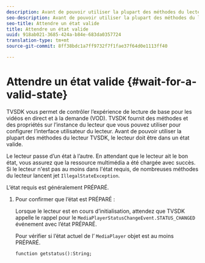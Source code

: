```yaml
---
description: Avant de pouvoir utiliser la plupart des méthodes du lecteur TVSDK, le lecteur doit être dans un état valide.
seo-description: Avant de pouvoir utiliser la plupart des méthodes du lecteur TVSDK, le lecteur doit être dans un état valide.
seo-title: Attendre un état valide
title: Attendre un état valide
uuid: 918ab021-3685-424a-b84e-683da0357724
translation-type: tm+mt
source-git-commit: 8ff38bdc1a7ff9732f7f1fae37f64d0e1113ff40

---
```



# Attendre un état valide {#wait-for-a-valid-state}

TVSDK vous permet de contrôler l’expérience de lecture de base pour les vidéos en direct et à la demande (VOD). TVSDK fournit des méthodes et des propriétés sur l’instance du lecteur que vous pouvez utiliser pour configurer l’interface utilisateur du lecteur. Avant de pouvoir utiliser la plupart des méthodes du lecteur TVSDK, le lecteur doit être dans un état valide.

Le lecteur passe d’un état à l’autre. En attendant que le lecteur ait le bon état, vous assurez que la ressource multimédia a été chargée avec succès. Si le lecteur n&#39;est pas au moins dans l&#39;état requis, de nombreuses méthodes du lecteur lancent jet `IllegalStateException`.

L’état requis est généralement PRÉPARÉ.

1. Pour confirmer que l’état est PRÉPARÉ :

   Lorsque le lecteur est en cours d’initialisation, attendez que TVSDK appelle le rappel pour le `MediaPlayerStatusChangeEvent.STATUS_CHANGED` événement avec l’état PRÉPARÉ.

   Pour vérifier si l’état actuel de l’ `MediaPlayer` objet est au moins PRÉPARÉ.

   ```
   function getstatus():String;
   ```
